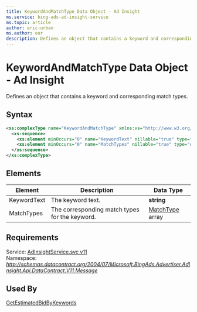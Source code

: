 ```yaml
---
title: KeywordAndMatchType Data Object - Ad Insight
ms.service: bing-ads-ad-insight-service
ms.topic: article
author: eric-urban
ms.author: eur
description: Defines an object that contains a keyword and corresponding match types.
---
```

# KeywordAndMatchType Data Object - Ad Insight
Defines an object that contains a keyword and corresponding match types.

## Syntax
```xml
<xs:complexType name="KeywordAndMatchType" xmlns:xs="http://www.w3.org/2001/XMLSchema">
  <xs:sequence>
    <xs:element minOccurs="0" name="KeywordText" nillable="true" type="xs:string" />
    <xs:element minOccurs="0" name="MatchTypes" nillable="true" type="q1:ArrayOfMatchType" xmlns:q1="http://schemas.datacontract.org/2004/07/Microsoft.BingAds.Advertiser.AdInsight.Api.DataContract.V11.Entity" />
  </xs:sequence>
</xs:complexType>
```

## <a name="elements"></a>Elements

|Element|Description|Data Type|
|-----------|---------------|-------------|
|<a name="keywordtext"></a>KeywordText|The keyword text.|**string**|
|<a name="matchtypes"></a>MatchTypes|The corresponding match types for the keyword.|[MatchType](matchtype.md) array|

## Requirements
Service: [AdInsightService.svc v11](https://adinsight.api.bingads.microsoft.com/Api/Advertiser/AdInsight/v11/AdInsightService.svc)  
Namespace: *http://schemas.datacontract.org/2004/07/Microsoft.BingAds.Advertiser.AdInsight.Api.DataContract.V11.Message*  

## Used By
[GetEstimatedBidByKeywords](getestimatedbidbykeywords.md)  
